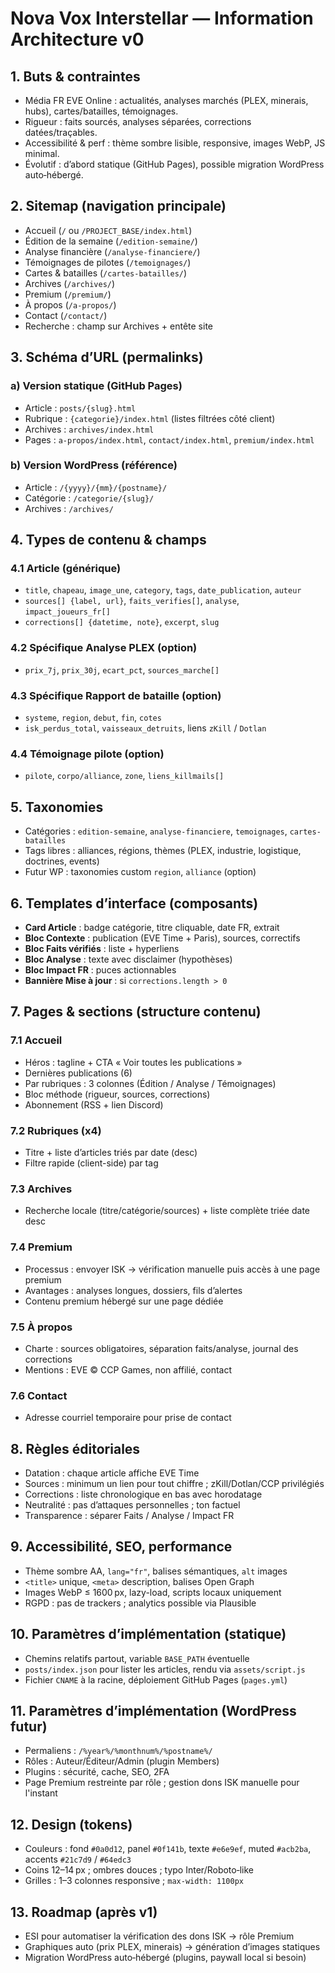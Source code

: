 # Nova Vox Interstellar — Information Architecture v0

## 1. Buts & contraintes
- Média FR EVE Online : actualités, analyses marchés (PLEX, minerais, hubs), cartes/batailles, témoignages.
- Rigueur : faits sourcés, analyses séparées, corrections datées/traçables.
- Accessibilité & perf : thème sombre lisible, responsive, images WebP, JS minimal.
- Évolutif : d’abord statique (GitHub Pages), possible migration WordPress auto‑hébergé.

## 2. Sitemap (navigation principale)
- Accueil (`/` ou `/PROJECT_BASE/index.html`)
- Édition de la semaine (`/edition-semaine/`)
- Analyse financière (`/analyse-financiere/`)
- Témoignages de pilotes (`/temoignages/`)
- Cartes & batailles (`/cartes-batailles/`)
- Archives (`/archives/`)
- Premium (`/premium/`)
- À propos (`/a-propos/`)
- Contact (`/contact/`)
- Recherche : champ sur Archives + entête site

## 3. Schéma d’URL (permalinks)
### a) Version statique (GitHub Pages)
- Article : `posts/{slug}.html`
- Rubrique : `{categorie}/index.html` (listes filtrées côté client)
- Archives : `archives/index.html`
- Pages : `a-propos/index.html`, `contact/index.html`, `premium/index.html`

### b) Version WordPress (référence)
- Article : `/{yyyy}/{mm}/{postname}/`
- Catégorie : `/categorie/{slug}/`
- Archives : `/archives/`

## 4. Types de contenu & champs
### 4.1 Article (générique)
- `title`, `chapeau`, `image_une`, `category`, `tags`, `date_publication`, `auteur`
- `sources[] {label, url}`, `faits_verifies[]`, `analyse`, `impact_joueurs_fr[]`
- `corrections[] {datetime, note}`, `excerpt`, `slug`

### 4.2 Spécifique Analyse PLEX (option)
- `prix_7j`, `prix_30j`, `ecart_pct`, `sources_marche[]`

### 4.3 Spécifique Rapport de bataille (option)
- `systeme`, `region`, `debut`, `fin`, `cotes`
- `isk_perdus_total`, `vaisseaux_detruits`, liens `zKill` / `Dotlan`

### 4.4 Témoignage pilote (option)
- `pilote`, `corpo/alliance`, `zone`, `liens_killmails[]`

## 5. Taxonomies
- Catégories : `edition-semaine`, `analyse-financiere`, `temoignages`, `cartes-batailles`
- Tags libres : alliances, régions, thèmes (PLEX, industrie, logistique, doctrines, events)
- Futur WP : taxonomies custom `region`, `alliance` (option)

## 6. Templates d’interface (composants)
- **Card Article** : badge catégorie, titre cliquable, date FR, extrait
- **Bloc Contexte** : publication (EVE Time + Paris), sources, correctifs
- **Bloc Faits vérifiés** : liste + hyperliens
- **Bloc Analyse** : texte avec disclaimer (hypothèses)
- **Bloc Impact FR** : puces actionnables
- **Bannière Mise à jour** : si `corrections.length > 0`

## 7. Pages & sections (structure contenu)
### 7.1 Accueil
- Héros : tagline + CTA « Voir toutes les publications »
- Dernières publications (6)
- Par rubriques : 3 colonnes (Édition / Analyse / Témoignages)
- Bloc méthode (rigueur, sources, corrections)
- Abonnement (RSS + lien Discord)

### 7.2 Rubriques (x4)
- Titre + liste d’articles triés par date (desc)
- Filtre rapide (client-side) par tag

### 7.3 Archives
- Recherche locale (titre/catégorie/sources) + liste complète triée date desc

### 7.4 Premium
- Processus : envoyer ISK → vérification manuelle puis accès à une page premium
- Avantages : analyses longues, dossiers, fils d’alertes
- Contenu premium hébergé sur une page dédiée

### 7.5 À propos
- Charte : sources obligatoires, séparation faits/analyse, journal des corrections
- Mentions : EVE © CCP Games, non affilié, contact

### 7.6 Contact
- Adresse courriel temporaire pour prise de contact

## 8. Règles éditoriales
- Datation : chaque article affiche EVE Time
- Sources : minimum un lien pour tout chiffre ; zKill/Dotlan/CCP privilégiés
- Corrections : liste chronologique en bas avec horodatage
- Neutralité : pas d’attaques personnelles ; ton factuel
- Transparence : séparer Faits / Analyse / Impact FR

## 9. Accessibilité, SEO, performance
- Thème sombre AA, `lang="fr"`, balises sémantiques, `alt` images
- `<title>` unique, `<meta>` description, balises Open Graph
- Images WebP ≤ 1600 px, lazy-load, scripts locaux uniquement
- RGPD : pas de trackers ; analytics possible via Plausible

## 10. Paramètres d’implémentation (statique)
- Chemins relatifs partout, variable `BASE_PATH` éventuelle
- `posts/index.json` pour lister les articles, rendu via `assets/script.js`
- Fichier `CNAME` à la racine, déploiement GitHub Pages (`pages.yml`)

## 11. Paramètres d’implémentation (WordPress futur)
- Permaliens : `/%year%/%monthnum%/%postname%/`
- Rôles : Auteur/Éditeur/Admin (plugin Members)
- Plugins : sécurité, cache, SEO, 2FA
- Page Premium restreinte par rôle ; gestion dons ISK manuelle pour l'instant

## 12. Design (tokens)
- Couleurs : fond `#0a0d12`, panel `#0f141b`, texte `#e6e9ef`, muted `#acb2ba`, accents `#21c7d9` / `#64edc3`
- Coins 12–14 px ; ombres douces ; typo Inter/Roboto‑like
- Grilles : 1–3 colonnes responsive ; `max-width: 1100px`

## 13. Roadmap (après v1)
- ESI pour automatiser la vérification des dons ISK → rôle Premium
- Graphiques auto (prix PLEX, minerais) → génération d’images statiques
- Migration WordPress auto‑hébergé (plugins, paywall local si besoin)
